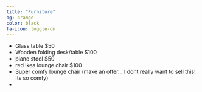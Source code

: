 ```yaml
---
title: "Furniture"
bg: orange
color: black
fa-icon: toggle-on
---
```


- Glass table $50
- Wooden folding desk/table $100
- piano stool $50
- red ikea lounge chair $100
- Super comfy lounge chair (make an offer... I dont really want to sell this! Its so comfy)
- 
